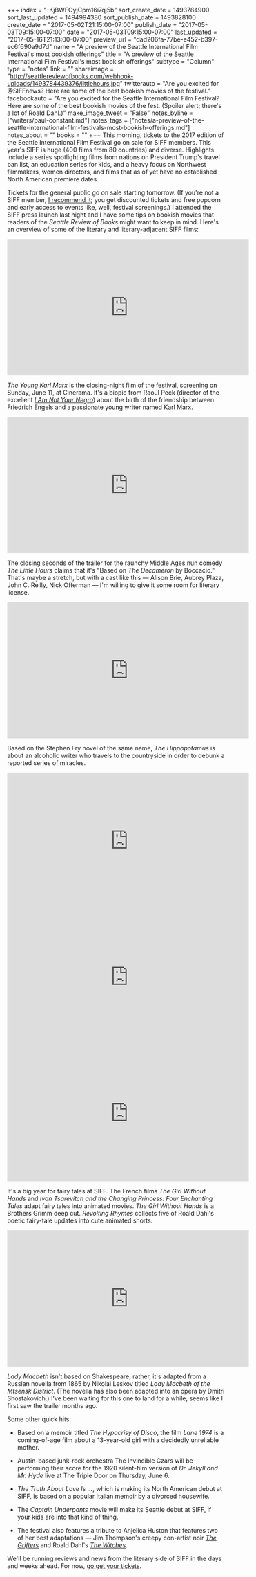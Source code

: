 +++
index = "-KjBWFOyjCpm16i7qj5b"
sort_create_date = 1493784900
sort_last_updated = 1494994380
sort_publish_date = 1493828100
create_date = "2017-05-02T21:15:00-07:00"
publish_date = "2017-05-03T09:15:00-07:00"
date = "2017-05-03T09:15:00-07:00"
last_updated = "2017-05-16T21:13:00-07:00"
preview_url = "dad206fa-77be-e452-b397-ec6f690a9d7d"
name = "A preview of the Seattle International Film Festival's most bookish offerings"
title = "A preview of the Seattle International Film Festival's most bookish offerings"
subtype = "Column"
type = "notes"
link = ""
shareimage = "http://seattlereviewofbooks.com/webhook-uploads/1493784439376/littlehours.jpg"
twitterauto = "Are you excited for @SIFFnews? Here are some of the best bookish movies of the festival."
facebookauto = "Are you excited for the Seattle International Film Festival? Here are some of the best bookish movies of the fest. (Spoiler alert; there's a lot of Roald Dahl.)"
make_image_tweet = "False"
notes_byline = ["writers/paul-constant.md"]
notes_tags = ["notes/a-preview-of-the-seattle-international-film-festivals-most-bookish-offerings.md"]
notes_about = ""
books = ""
+++
This morning, tickets to the 2017 edition of the Seattle International Film Festival go on sale for SIFF members. This year's SIFF is huge (400 films from 80 countries) and diverse. Highlights include a series spotlighting films from nations on President Trump's travel ban list, an education series for kids, and a heavy focus on Northwest filmmakers, women directors, and films that as of yet have no established North American premiere dates.

Tickets for the general public go on sale starting tomorrow. (If you're not a SIFF member, [I recommend it](https://www.siff.net/support/membership); you get discounted tickets and free popcorn and early access to events like, well, festival screenings.) I attended the SIFF press launch last night and I have some tips on bookish movies that readers of the *Seattle Review of Books* might want to keep in mind. Here's an overview of some of the literary and literary-adjacent SIFF films:

<iframe width="560" height="315" src="https://www.youtube.com/embed/Dz-1BLjQlHo?rel=0" frameborder="0" allowfullscreen></iframe>

*The Young Karl Marx* is the closing-night film of the festival, screening on Sunday, June 11, at Cinerama. It's a biopic from Raoul Peck (director of the excellent [*I Am Not Your Negro*](http://www.seattlereviewofbooks.com/notes/2017/02/07/now-playing-james-baldwins-brilliance-and-heartbreak/)) about the birth of the friendship between Friedrich Engels and a passionate young writer named Karl Marx.

<iframe width="560" height="315" src="https://www.youtube.com/embed/meGfRXMSW9c?rel=0" frameborder="0" allowfullscreen></iframe>

The closing seconds of the trailer for the raunchy Middle Ages nun comedy *The Little Hours* claims that it's "Based on *The Decameron* by Boccacio." That's maybe a stretch, but with a cast like this — Alison Brie, Aubrey Plaza, John C. Reilly, Nick Offerman — I'm willing to give it some room for literary license.

<iframe width="560" height="315" src="https://www.youtube.com/embed/ozUKov0uZxo?rel=0" frameborder="0" allowfullscreen></iframe>

Based on the Stephen Fry novel of the same name, *The Hippopotamus*  is about an alcoholic writer who travels to the countryside in order to debunk a reported series of miracles.

<iframe width="560" height="315" src="https://www.youtube.com/embed/tvcLgZvnf2o?rel=0" frameborder="0" allowfullscreen></iframe>

<iframe width="560" height="315" src="https://www.youtube.com/embed/JWyCve-GXWQ?rel=0" frameborder="0" allowfullscreen></iframe>

<iframe width="560" height="315" src="https://www.youtube.com/embed/pjOJaiWltYU?rel=0" frameborder="0" allowfullscreen></iframe>

It's a big year for fairy tales at SIFF. The French films *The Girl Without Hands* and *Ivan Tsarevitch and the Changing Princess: Four Enchanting Tales* adapt fairy tales into animated movies. *The Girl Without Hands* is a Brothers Grimm deep cut. *Revolting Rhymes* collects five of Roald Dahl's poetic fairy-tale updates into cute animated shorts.

<iframe width="560" height="315" src="https://www.youtube.com/embed/2Z0N8ULhuUA?rel=0" frameborder="0" allowfullscreen></iframe>

*Lady Macbeth* isn't based on Shakespeare; rather, it's adapted from a Russian novella from 1865 by Nikolai Leskov titled *Lady Macbeth of the Mtsensk District*. (The novella has also been adapted into an opera by Dmitri Shostakovich.) I've been waiting for this one to land for a while; seems like I first saw the trailer months ago.

Some other quick hits:

* Based on a memoir titled *The Hypocrisy of Disco*, the film *Lane 1974* is a coming-of-age film about a 13-year-old girl with a decidedly unreliable mother.

* Austin-based junk-rock orchestra The Invincible Czars will be performing their score for the 1920 silent-film version of *Dr. Jekyll and Mr. Hyde* live at The Triple Door on Thursday, June 6.

* *The Truth About Love Is ...*, which is making its North American debut at SIFF, is based on a popular Italian memoir by a divorced housewife.

* The *Captain Underpants* movie will make its Seattle debut at SIFF, if your kids are into that kind of thing.

* The festival also features a tribute to Anjelica Huston that features two of her best adaptations — Jim Thompson's creepy con-artist noir [*The Grifters*](https://www.youtube.com/watch?v=Y-aSj4uiR90) and Roald Dahl's [*The Witches*](https://www.youtube.com/watch?v=d_ZyqaN_XNM).

We'll be running reviews and news from the literary side of SIFF in the days and weeks ahead. For now, [go get your tickets](https://www.siff.net/festival/box-office).

